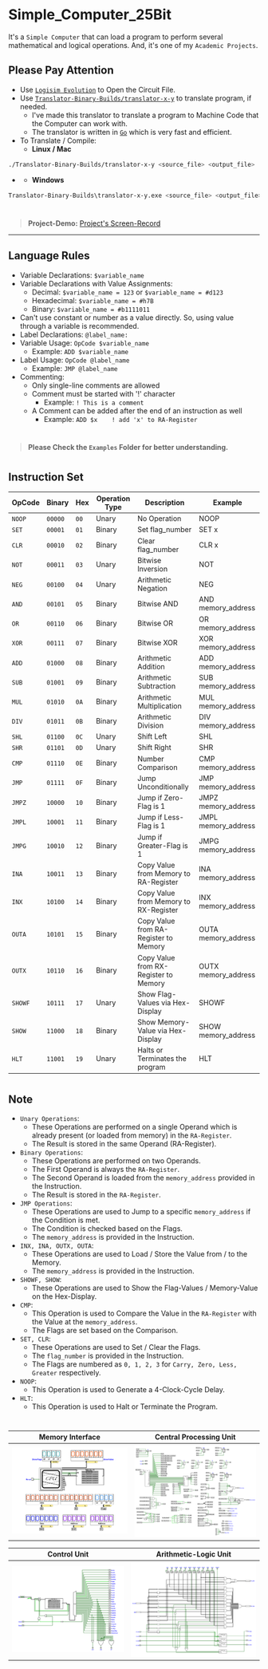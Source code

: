 # Simple_Computer_25Bit

It's a `Simple Computer` that can load a program to perform several mathematical and logical operations. And, it's one of my `Academic Projects`.

## Please Pay Attention

- Use [`Logisim Evolution`](https://github.com/logisim-evolution/logisim-evolution) to Open the Circuit File.
- Use [`Translator-Binary-Builds/translator-x-y`](https://github.com/ShifatHasanGNS/Simple_Computer_25Bit/tree/main/Translator-Binary-Builds) to translate program, if needed.
  - I've made this translator to translate a program to Machine Code that the Computer can work with.
  - The translator is written in [`Go`](https://go.dev/) which is very fast and efficient. 
- To Translate / Compile:
  - **Linux / Mac**
```bash
./Translator-Binary-Builds/translator-x-y <source_file> <output_file>
```
-  - **Windows**
```bash
Translator-Binary-Builds\translator-x-y.exe <source_file> <output_file>
```

#

> **Project-Demo:** [Project's Screen-Record](https://drive.google.com/file/d/1iLuADe-lf7iD0OSO_f_PVGhQZaHBNhHF/view?usp=sharing)

---

## Language Rules

- Variable Declarations: `$variable_name`
- Variable Declarations with Value Assignments:
    - Decimal: `$variable_name = 123` or `$variable_name = #d123`
    - Hexadecimal: `$variable_name = #h7B`
    - Binary: `$variable_name = #b1111011`
- Can't use constant or number as a value directly. So, using value through a variable is recommended.
- Label Declarations: `@label_name:`
- Variable Usage: `OpCode $variable_name`
    - Example: `ADD $variable_name`
- Label Usage: `OpCode @label_name`
    - Example: `JMP @label_name`
- Commenting:
    - Only single-line comments are allowed
    - Comment must be started with '!' character
        - Example: `! This is a comment`
    - A Comment can be added after the end of an instruction as well
        - Example: `ADD $x    ! add 'x' to RA-Register`

#

> **Please Check the `Examples` Folder for better understanding.**

#

## Instruction Set

| OpCode  | Binary  | Hex  | Operation Type | Description                           | Example             |
| ------- | ------- | ---- | ---------------| ------------------------------------- | ------------------- |
| `NOOP`  | `00000` | `00` | Unary          | No Operation                          | NOOP                |
| `SET`   | `00001` | `01` | Binary         | Set flag_number                       | SET x               |
| `CLR`   | `00010` | `02` | Binary         | Clear flag_number                     | CLR x               |
| `NOT`   | `00011` | `03` | Unary          | Bitwise Inversion                     | NOT                 |
| `NEG`   | `00100` | `04` | Unary          | Arithmetic Negation                   | NEG                 |
| `AND`   | `00101` | `05` | Binary         | Bitwise AND                           | AND memory_address  |
| `OR`    | `00110` | `06` | Binary         | Bitwise OR                            | OR memory_address   |
| `XOR`   | `00111` | `07` | Binary         | Bitwise XOR                           | XOR memory_address  |
| `ADD`   | `01000` | `08` | Binary         | Arithmetic Addition                   | ADD memory_address  |
| `SUB`   | `01001` | `09` | Binary         | Arithmetic Subtraction                | SUB memory_address  |
| `MUL`   | `01010` | `0A` | Binary         | Arithmetic Multiplication             | MUL memory_address  |
| `DIV`   | `01011` | `0B` | Binary         | Arithmetic Division                   | DIV memory_address  |
| `SHL`   | `01100` | `0C` | Unary          | Shift Left                            | SHL                 |
| `SHR`   | `01101` | `0D` | Unary          | Shift Right                           | SHR                 |
| `CMP`   | `01110` | `0E` | Binary         | Number Comparison                     | CMP memory_address  |
| `JMP`   | `01111` | `0F` | Binary         | Jump Unconditionally                  | JMP memory_address  |
| `JMPZ`  | `10000` | `10` | Binary         | Jump if Zero-Flag is 1                | JMPZ memory_address |
| `JMPL`  | `10001` | `11` | Binary         | Jump if Less-Flag is 1                | JMPL memory_address |
| `JMPG`  | `10010` | `12` | Binary         | Jump if Greater-Flag is 1             | JMPG memory_address |
| `INA`   | `10011` | `13` | Binary         | Copy Value from Memory to RA-Register | INA memory_address  |
| `INX`   | `10100` | `14` | Binary         | Copy Value from Memory to RX-Register | INX memory_address  |
| `OUTA`  | `10101` | `15` | Binary         | Copy Value from RA-Register to Memory | OUTA memory_address |
| `OUTX`  | `10110` | `16` | Binary         | Copy Value from RX-Register to Memory | OUTX memory_address |
| `SHOWF` | `10111` | `17` | Unary          | Show Flag-Values via Hex-Display      | SHOWF               |
| `SHOW`  | `11000` | `18` | Binary         | Show Memory-Value via Hex-Display     | SHOW memory_address |
| `HLT`   | `11001` | `19` | Unary          | Halts or Terminates the program       | HLT                 |

#

## Note
- `Unary Operations`:
  - These Operations are performed on a single Operand which is already present (or loaded from memory) in the `RA-Register`.
  - The Result is stored in the same Operand (RA-Register).
- `Binary Operations`:
    - These Operations are performed on two Operands.
    - The First Operand is always the `RA-Register`.
    - The Second Operand is loaded from the `memory_address` provided in the Instruction.
    - The Result is stored in the `RA-Register`.
- `JMP Operations`:
    - These Operations are used to Jump to a specific `memory_address` if the Condition is met.
    - The Condition is checked based on the Flags.
    - The `memory_address` is provided in the Instruction.
- `INX, INA, OUTX, OUTA`:
    - These Operations are used to Load / Store the Value from / to the Memory.
    - The `memory_address` is provided in the Instruction.
- `SHOWF, SHOW`:
    - These Operations are used to Show the Flag-Values / Memory-Value on the Hex-Display.
- `CMP`:
    - This Operation is used to Compare the Value in the `RA-Register` with the Value at the `memory_address`.
    - The Flags are set based on the Comparison.
- `SET, CLR`:
    - These Operations are used to Set / Clear the Flags.
    - The `flag_number` is provided in the Instruction.
    - The Flags are numbered as `0, 1, 2, 3` for `Carry, Zero, Less, Greater` respectively.
- `NOOP`:
    - This Operation is used to Generate a 4-Clock-Cycle Delay.
- `HLT`:
    - This Operation is used to Halt or Terminate the Program.

#

| Memory Interface | Central Processing Unit |
| ------ | --- |
| ![Memory Interface](./Screenshots/Memory_Interface.png) | ![CPU](./Screenshots/CPU.png) |

| Control Unit | Arithmetic-Logic Unit |
| ------ | --- |
| ![CU](./Screenshots/CU.png) | ![ALU](./Screenshots/ALU.png) |

#
